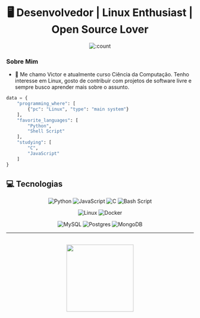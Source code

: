 <div align="center">

# 🖥️ Desenvolvedor | Linux Enthusiast | Open Source Lover



![:count](https://komarev.com/ghpvc/?username=VictorH8&style=for-the-badge&color=000008)

</div>

### Sobre Mim

- 👤 Me chamo Victor e atualmente curso Ciência da Computação. Tenho interesse em Linux, gosto de contribuir com projetos de software livre e sempre busco aprender mais sobre o assunto. 

```py
data = {
    "programming_where": [
        {"pc": "Linux", "type": "main system"}
    ],
    "favorite_languages": [
        "Python",
        "Shell Script"
    ],
    "studying": [
        "C",
        "JavaScript"
    ]
}
```


## 💻 Tecnologias
<div align="center">

![Python](https://img.shields.io/badge/python-3670A0?style=for-the-badge&logo=python&logoColor=ffdd54) 
![JavaScript](https://img.shields.io/badge/javascript%20-%23323330.svg?&style=for-the-badge&logo=javascript&logoColor=%23F7DF1E)
![C](https://img.shields.io/badge/c-%2300599C.svg?style=for-the-badge&logo=c&logoColor=white)
![Bash Script](https://img.shields.io/badge/bash_script-%23121011.svg?style=for-the-badge&logo=gnu-bash&logoColor=white)

![Linux](https://img.shields.io/badge/Linux-FCC624?style=for-the-badge&logo=linux&logoColor=black)
![Docker](https://img.shields.io/badge/docker-%230db7ed.svg?style=for-the-badge&logo=docker&logoColor=white)

![MySQL](https://img.shields.io/badge/mysql-4479A1.svg?style=for-the-badge&logo=mysql&logoColor=white)
![Postgres](https://img.shields.io/badge/postgres-%23316192.svg?style=for-the-badge&logo=postgresql&logoColor=white)
![MongoDB](https://img.shields.io/badge/MongoDB-%234ea94b.svg?style=for-the-badge&logo=mongodb&logoColor=white)

<div align="center" >
<hr></hr>
<br>

<img height="180em" src="https://github-readme-stats.vercel.app/api/top-langs/?username=victorh8&layout=compact&theme=midnight-purple&border_radius=0&bg_color=000000&title_color=ffffff&text_color=ffffff&icon_color=ffffff" />

</div>
